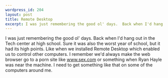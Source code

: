 ```yaml
--- 
wordpress_id: 204
layout: post
title: Remote Desktop
excerpt: I was just remembering the good ol' days.  Back when I'd hang out in the Tech center at high school.  Sure it was also the worst year of school, but it had its high points.  Like when we installed Remote Desktop which enabled us to control other computers.  I remember we'd always make the web browser go to a porn site like www.sex.com or something when Ryan Hayle was near the machine.  I need to get something like that on some of the computers around me.
---
```

I was just remembering the good ol' days.  Back when I'd hang out in the Tech center at high school.  Sure it was also the worst year of school, but it had its high points.  Like when we installed Remote Desktop which enabled us to control other computers.  I remember we'd always make the web browser go to a porn site like www.sex.com or something when Ryan Hayle was near the machine.  I need to get something like that on some of the computers around me.
